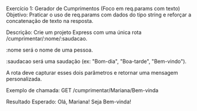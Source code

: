 Exercício 1: Gerador de Cumprimentos (Foco em req.params com texto)
Objetivo: Praticar o uso de req.params com dados do tipo string e reforçar a concatenação de texto na resposta.

Descrição:
Crie um projeto Express com uma única rota /cumprimentar/:nome/:saudacao.

:nome será o nome de uma pessoa.

:saudacao será uma saudação (ex: "Bom-dia", "Boa-tarde", "Bem-vindo").

A rota deve capturar esses dois parâmetros e retornar uma mensagem personalizada.

Exemplo de chamada:
GET /cumprimentar/Mariana/Bem-vinda

Resultado Esperado:
Olá, Mariana! Seja Bem-vinda!
